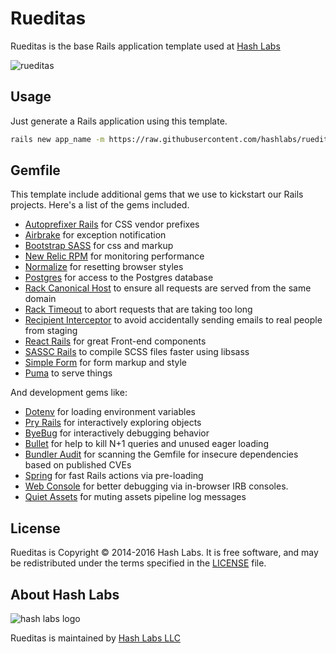 # Rueditas

Rueditas is the base Rails application template used at [Hash Labs](https://www.hashlabs.com)

![rueditas](http://mla-s1-p.mlstatic.com/bicicletas-halley-para-ninos-19057-playera-rueditas-rod-16-13682-MLA87487077_3161-O.jpg)

## Usage

Just generate a Rails application using this template.

```bash
rails new app_name -m https://raw.githubusercontent.com/hashlabs/rueditas/master/template.rb
```

## Gemfile

This template include additional gems that we use to kickstart our Rails projects. Here's a list of the gems included.

* [Autoprefixer Rails](https://github.com/ai/autoprefixer-rails) for CSS vendor prefixes
* [Airbrake](https://github.com/airbrake/airbrake) for exception notification
* [Bootstrap SASS](https://github.com/twbs/bootstrap-sass) for css and
  markup
* [New Relic RPM](https://github.com/newrelic/rpm) for monitoring performance
* [Normalize](https://necolas.github.io/normalize.css/) for resetting browser styles
* [Postgres](https://github.com/ged/ruby-pg) for access to the Postgres database
* [Rack Canonical Host](https://github.com/tylerhunt/rack-canonical-host) to
  ensure all requests are served from the same domain
* [Rack Timeout](https://github.com/heroku/rack-timeout) to abort requests that are
  taking too long
* [Recipient Interceptor](https://github.com/croaky/recipient_interceptor) to
  avoid accidentally sending emails to real people from staging
* [React Rails](https://github.com/reactjs/react-rails) for great Front-end components
* [SASSC Rails](https://github.com/sass/sassc-rails) to compile SCSS
  files faster using libsass
* [Simple Form](https://github.com/plataformatec/simple_form) for form markup
  and style
* [Puma](https://github.com/puma/puma) to serve things

And development gems like:

* [Dotenv](https://github.com/bkeepers/dotenv) for loading environment variables
* [Pry Rails](https://github.com/rweng/pry-rails) for interactively exploring
  objects
* [ByeBug](https://github.com/deivid-rodriguez/byebug) for interactively
  debugging behavior
* [Bullet](https://github.com/flyerhzm/bullet) for help to kill N+1 queries and
  unused eager loading
* [Bundler Audit](https://github.com/rubysec/bundler-audit) for scanning the
  Gemfile for insecure dependencies based on published CVEs
* [Spring](https://github.com/rails/spring) for fast Rails actions via
  pre-loading
* [Web Console](https://github.com/rails/web-console) for better debugging via
  in-browser IRB consoles.
* [Quiet Assets](https://github.com/evrone/quiet_assets) for muting assets
  pipeline log messages

## License

Rueditas is Copyright © 2014-2016 Hash Labs. It is free software, and may be redistributed under the terms specified in the [LICENSE](/LICENSE) file.

## About Hash Labs

![hash labs logo](https://projects.invisionapp.com/assets/609036/7955492/AD8F5CE34B46D3F4AAC9175DE01DAFF8976C40BEDE3F7211CCA01AA5BAA7376E/thumbnail)

Rueditas is maintained by [Hash Labs LLC](https://www.hashlabs.com)
